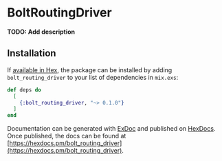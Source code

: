 # BoltRoutingDriver

**TODO: Add description**

## Installation

If [available in Hex](https://hex.pm/docs/publish), the package can be installed
by adding `bolt_routing_driver` to your list of dependencies in `mix.exs`:

```elixir
def deps do
  [
    {:bolt_routing_driver, "~> 0.1.0"}
  ]
end
```

Documentation can be generated with [ExDoc](https://github.com/elixir-lang/ex_doc)
and published on [HexDocs](https://hexdocs.pm). Once published, the docs can
be found at [https://hexdocs.pm/bolt_routing_driver](https://hexdocs.pm/bolt_routing_driver).

